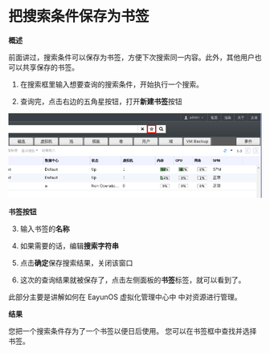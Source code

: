 # 把搜索条件保存为书签

**概述**

前面讲过，搜索条件可以保存为书签，方便下次搜索同一内容。此外，其他用户也
可以共享保存的书签。

1. 在搜索框里输入想要查询的搜索条件，开始执行一个搜索。

2. 查询完，点击右边的五角星按钮，打开**新建书签**按钮

  ![书签按钮](../images/basic-bookmark.png)

  **书签按钮**

3. 输入书签的**名称**

4. 如果需要的话，编辑**搜索字符串**

5. 点击**确定**保存搜索结果，关闭该窗口

6. 这次的查询结果就被保存了，点击左侧面板的**书签**标签，就可以看到了。

此部分主要是讲解如何在 EayunOS 虚拟化管理中心中 中对资源进行管理。

**结果**

您把一个搜索条件存为了一个书签以便日后使用。 您可以在书签框中查找并选择书签。


